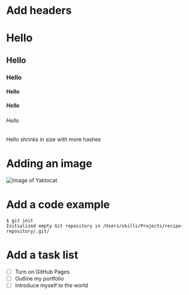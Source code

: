 # Add headers

# Hello
## Hello
### Hello
#### Hello
##### Hello
###### Hello

Hello shrinks in size with more hashes

# Adding an image

![Image of Yaktocat](https://octodex.github.com/images/yaktocat.png)


# Add a code example

```
$ git init
Initialized empty Git repository in /Users/skills/Projects/recipe-repository/.git/
```

#  Add a task list

- [ ] Turn on GitHub Pages
- [ ] Outline my portfolio
- [ ] Introduce myself to the world
